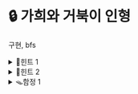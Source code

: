 # 🔒 가희와 거북이 인형
구현, bfs
<details>
<summary>🔑힌트 1</summary>
거북이를 이루는 요소는 많지만, 장애물은 20개입니다. 그러면
<ul>
  <li> 거북이가 1칸 이동할 때 마다 거북이가 움직이는 게 아니라 <br>
  <li> 장애물과 베개가 움직여야 겠군요.
</ul>
</details>
<details>
<summary>🔑힌트 2</summary>
거북이를 고정시켜 봅시다.
<ul>
  <li> 장애물이 고정된 상태에서 거북이가 1칸 아래로 움직인 것과 <br>
  <li> 거북이가 가만히 있고 장애물이 어느 방향으로 움직인 것과 상황이 같을까요?
</ul>
</details>
<details>
<summary>🪤함정 1</summary>
거북이를 고정시켰을 때, 장애물 컴포넌트가 맵을 넘어가는 경우가 있을까요?
</details>